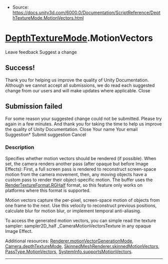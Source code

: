* Source: https://docs.unity3d.com/6000.0/Documentation/ScriptReference/DepthTextureMode.MotionVectors.html

#  [DepthTextureMode](https://docs.unity3d.com/6000.0/Documentation/ScriptReference/DepthTextureMode.html).MotionVectors
Leave feedback
Suggest a change
## Success!
Thank you for helping us improve the quality of Unity Documentation. Although we cannot accept all submissions, we do read each suggested change from our users and will make updates where applicable.
Close
## Submission failed
For some reason your suggested change could not be submitted. Please <a>try again</a> in a few minutes. And thank you for taking the time to help us improve the quality of Unity Documentation.
Close
Your name Your email Suggestion* Submit suggestion
Cancel
### Description
Specifies whether motion vectors should be rendered (if possible).
When set, the camera renders another pass (after opaque but before Image Effects): First, a full screen pass is rendered to reconstruct screen-space motion from the camera movement, then, any moving objects have a custom pass to render their object-specific motion. The buffer uses the [RenderTextureFormat.RGHalf](https://docs.unity3d.com/6000.0/Documentation/ScriptReference/RenderTextureFormat.RGHalf.html) format, so this feature only works on platforms where this format is supported.  
  
Motion vectors capture the per-pixel, screen-space motion of objects from one frame to the next. Use this velocity to reconstruct previous positions, calculate blur for motion blur, or implement temporal anti-aliasing.  
  
To access the generated motion vectors, you can simple read the texture sampler: sampler2D_half _CameraMotionVectorsTexture in any opaque Image Effect.  
  
Additional resources: [Renderer.motionVectorGenerationMode](https://docs.unity3d.com/6000.0/Documentation/ScriptReference/Renderer-motionVectorGenerationMode.html), [Camera.depthTextureMode](https://docs.unity3d.com/6000.0/Documentation/ScriptReference/Camera-depthTextureMode.html), [SkinnedMeshRenderer.skinnedMotionVectors](https://docs.unity3d.com/6000.0/Documentation/ScriptReference/SkinnedMeshRenderer-skinnedMotionVectors.html), [PassType.MotionVectors](https://docs.unity3d.com/6000.0/Documentation/ScriptReference/Rendering.PassType.MotionVectors.html), [SystemInfo.supportsMotionVectors](https://docs.unity3d.com/6000.0/Documentation/ScriptReference/SystemInfo-supportsMotionVectors.html).
* * *
